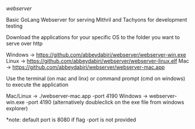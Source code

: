 *webserver*

Basic GoLang Webserver for serving Mithril and Tachyons for development testing

Download the applications for your specific OS to the folder you want to serve over http

Windows -> https://github.com/abbeydabiri/webserver/webserver-win.exe
Linux -> https://github.com/abbeydabiri/webserver/webserver-linux.elf
Mac -> https://github.com/abbeydabiri/webserver/webserver-mac.app


Use the terminal (on mac and linx) or command prompt (cmd on windows) to execute the application

Mac/Linux -> ./webserver-mac.app -port 4190
Windows -> webserver-win.exe -port 4190 
(alternatively doubleclick on the exe file from windows explorer)


*note: default port is 8080 if flag -port is not provided

